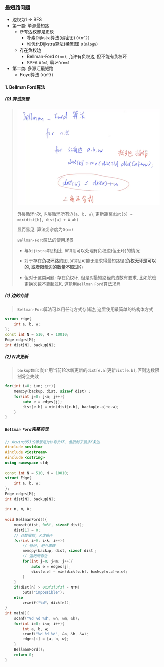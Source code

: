 ### 最短路问题
- 边权为1 => BFS
- 第一类: 单源最短路
  - 所有边权都是正数
      - 朴素Dijkstra算法(稠密图)  `O(n^2)`
      - 堆优化Dijkstra算法(稀疏图)  `O(mlogn)`
  - 存在负权边
      - Bellman-Ford  `O(nm)`, 允许有负权边, 但不能有负权环
      - SPFA  `O(m)`, 最坏`O(nm)`
- 第二类: 多源汇最短路
  - Floyd算法  `O(n^3)`


#### 1. Bellman Ford算法

##### (0) 算法原理
> ![BF算法](/appendix/acwing-%E6%9C%80%E7%9F%AD%E8%B7%AF-BF%E7%AE%97%E6%B3%95.png)
> 
> 外层循环`n`次, 内层循环所有边`{a, b, w}`, 更新距离`dist[b] = min(dist[b], dist[a] + W_ab)`
>
> 显而易见, 算法复杂度为`O(nm)`
>
> `Bellman-Ford`算法的使用场景
> - 与`Dijkstra算法`相比, `BF算法`可以处理有负权边(但无环)的情况
> - 对于存在**负权环路**的图, `BF算法`可能无法求得最短路径(**负权无环是可以的, 或者限制边的数量不超过K**)
>
> - 但对于这类问题: 存在负权环, 但是对最短路径的边数有要求, 比如航班更换次数不能超过K, 这能用`Bellman Ford`算法求解

##### (1) 边的存储
> `Bellman-Ford`算法可以用任何方式存储边, 这里使用最简单的结构体方式

```CPP
struct Edge{
    int a, b, w;
};
const int N = 510, M = 10010;
Edge edges[M];
int dist[N], backup[N];
```


##### (2) N次更新
> `backup数组`: 防止用当前轮次新更新的`dist[e.a]`更新`dist[e.b]`, 否则边数限制将会失效

```CPP
for(int i=0; i<n; i++){
    memcpy(backup, dist, sizeof dist) ;
    for(int j=0; j<m; j++){
        auto e = edges[j];
        dist[e.b] = min(dist[e.b], backup[e.a]+e.w);
    }
}
```


##### `Bellman Ford`完整实现
```CPP
// Acwing853的场景是允许有负环, 但限制了最多K条边
#include <cstdio>
#include <iostream>
#include <cstring>
using namespace std;

const int N = 510, M = 10010;
struct Edge{
    int a, b, w;
};
Edge edges[M];
int dist[N], backup[N];

int n, m, k;

void BellmanFord(){
    memset(dist, 0x3f, sizeof dist);
    dist[1] = 0;
    // 边数限制, K次循环
    for(int i=0; i<k; i++){
        // 备份, 避免串联
        memcpy(backup, dist, sizeof dist);
        // 遍历所有边
        for(int j=0; j<m; j++){
            auto e = edges[j];
            dist[e.b] = min(dist[e.b], backup[e.a]+e.w);
        }
    }
    if(dist[n] > 0x3f3f3f3f - N*M)
        puts("impossible");
    else
        printf("%d", dist[n]);
}
int main(){
    scanf("%d %d %d", &n, &m, &k);
    for(int i=0; i<m; i++){
        int a, b, w;
        scanf("%d %d %d", &a, &b, &w);
        edges[i] = {a, b, w};
    }
    BellmanFord();
    return 0;
}
```

